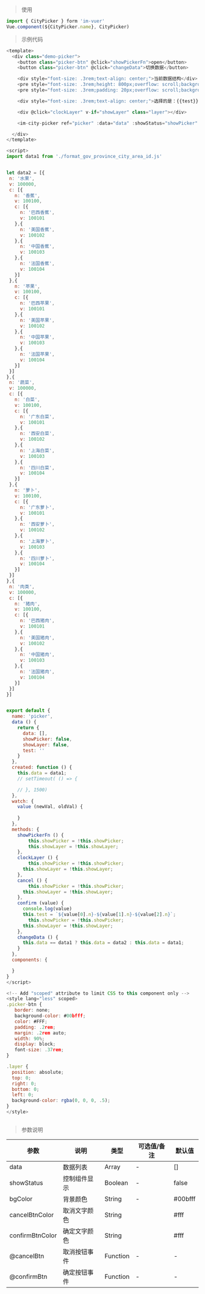 
> 使用
```js
import { CityPicker } form 'im-vuer'
Vue.component(${CityPicker.name}, CityPicker)
```

> 示例代码
```js
<template>
  <div class="demo-picker">
    <button class="picker-btn" @click="showPickerFn">open</button>
  	<button class="picker-btn" @click="changeData">切换数据</button>

    <div style="font-size: .3rem;text-align: center;">当前数据结构</div>
    <pre style="font-size: .3rem;height: 800px;overflow: scroll;background-color: #000f5a;color: #FFF;">{{data}}</pre>
    <pre style="font-size: .3rem;padding: 20px;overflow: scroll;background-color: #000f5a;color: #FFF;">城市数据来源: https://github.com/ydcss/ydui-district</pre>

    <div style="font-size: .3rem;text-align: center;">选择的是：{{test}}</div>

    <div @click="clockLayer" v-if="showLayer" class="layer"></div>

  	<im-city-picker ref="picker" :data="data" :showStatus="showPicker" @cancelBtn="cancel" @confirmBtn="confirm"></im-city-picker>

  </div>
</template>

<script>
import data1 from './format_gov_province_city_area_id.js'


let data2 = [{
 n: '水果',
 v: 100000,
 c: [{
   n: '香蕉',
   v: 100100,
   c: [{
     n: '巴西香蕉',
     v: 100101
   },{
     n: '美国香蕉',
     v: 100102
   },{
     n: '中国香蕉',
     v: 100103
   },{
     n: '法国香蕉',
     v: 100104
   }]
 },{
   n: '苹果',
   v: 100100,
   c: [{
     n: '巴西苹果',
     v: 100101
   },{
     n: '美国苹果',
     v: 100102
   },{
     n: '中国苹果',
     v: 100103
   },{
     n: '法国苹果',
     v: 100104
   }]
 }]
},{
 n: '蔬菜',
 v: 100000,
 c: [{
   n: '白菜',
   v: 100100,
   c: [{
     n: '广东白菜',
     v: 100101
   },{
     n: '西安白菜',
     v: 100102
   },{
     n: '上海白菜',
     v: 100103
   },{
     n: '四川白菜',
     v: 100104
   }]
 },{
   n: '萝卜',
   v: 100100,
   c: [{
     n: '广东萝卜',
     v: 100101
   },{
     n: '西安萝卜',
     v: 100102
   },{
     n: '上海萝卜',
     v: 100103
   },{
     n: '四川萝卜',
     v: 100104
   }]
 }]
},{
 n: '肉类',
 v: 100000,
 c: [{
   n: '猪肉',
   v: 100100,
   c: [{
     n: '巴西猪肉',
     v: 100101
   },{
     n: '美国猪肉',
     v: 100102
   },{
     n: '中国猪肉',
     v: 100103
   },{
     n: '法国猪肉',
     v: 100104
   }]
 }]
}]


export default {
  name: 'picker',
  data () {
    return {
      data: [],
      showPicker: false,
      showLayer: false,
      test: ''
    }
  },
  created: function () {
    this.data = data1;
    // setTimeout( () => {

    // }, 1500)
  },
  watch: {
  	value (newVal, oldVal) {
  		
  	}
  },
  methods: {
  	showPickerFn () {
  		this.showPicker = !this.showPicker;
  		this.showLayer = !this.showLayer;
  	},
  	clockLayer () {
  		this.showPicker = !this.showPicker;
      this.showLayer = !this.showLayer;
    },
    cancel () {
    	this.showPicker = !this.showPicker;
      this.showLayer = !this.showLayer;
    },
    confirm (value) {
      console.log(value)
      this.test = `${value[0].n}-${value[1].n}-${value[2].n}`;
    	this.showPicker = !this.showPicker;
      this.showLayer = !this.showLayer;
    },
    changeData () {
      this.data == data1 ? this.data = data2 : this.data = data1;
    }
  },
  components: {

  }
}
</script>

<!-- Add "scoped" attribute to limit CSS to this component only -->
<style lang="less" scoped>
.picker-btn {
   border: none;
   background-color: #00bfff;
   color: #FFF;
   padding: .2rem;
   margin: .2rem auto;
   width: 90%;
   display: block;
   font-size: .37rem;
}

.layer {
  position: absolute;
  top: 0;
  right: 0;
  bottom: 0;
  left: 0;
  background-color: rgba(0, 0, 0, .5);
}
</style>



```
> 参数说明

  <div>
   <table>
    <thead>
     <tr>
      <th>参数</th> 
      <th>说明</th> 
      <th>类型</th> 
      <th>可选值/备注</th> 
      <th>默认值</th>
     </tr>
    </thead> 
    <tbody>
    <tr>
      <td>data</td> 
      <td>数据列表</td> 
      <td>Array</td> 
      <td>-</td> 
      <td>[]</td>
    </tr>
    <tr>
      <td>showStatus</td> 
      <td>控制组件显示</td> 
      <td>Boolean</td> 
      <td>-</td> 
      <td>false</td>
    </tr>
    <tr>
      <td>bgColor</td> 
      <td>背景颜色</td> 
      <td>String</td> 
      <td>-</td> 
      <td>#00bfff</td>
    </tr>
    <tr>
      <td>cancelBtnColor</td> 
      <td>取消文字颜色</td> 
      <td>String</td> 
      <td></td> 
      <td>#fff</td>
    </tr>
    <tr>
      <td>confirmBtnColor</td> 
      <td>确定文字颜色</td> 
      <td>String</td> 
      <td></td> 
      <td>#fff</td>
    </tr>
    <tr>
      <td>@cancelBtn</td> 
      <td>取消按钮事件</td> 
      <td>Function</td> 
      <td>-</td> 
      <td>-</td>
    </tr>
    <tr>
      <td>@confirmBtn</td> 
      <td>确定按钮事件</td> 
      <td>Function</td> 
      <td>-</td> 
      <td>-</td>
    </tr>
    </tbody>
   </table>
  </div>
  